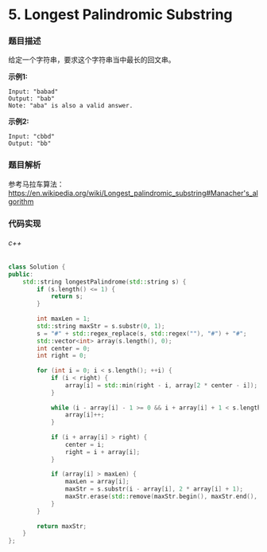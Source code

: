 # 5. Longest Palindromic Substring

### 题目描述

给定一个字符串，要求这个字符串当中最长的回文串。

**示例1:**

```
Input: "babad"
Output: "bab"
Note: "aba" is also a valid answer.
```

**示例2:**
```
Input: "cbbd"
Output: "bb"
```

### 题目解析

参考马拉车算法：https://en.wikipedia.org/wiki/Longest_palindromic_substring#Manacher's_algorithm


### 代码实现

###### c++

```c++
class Solution {
public:
    std::string longestPalindrome(std::string s) {
        if (s.length() <= 1) {
            return s;
        }
        
        int maxLen = 1;
        std::string maxStr = s.substr(0, 1);
        s = "#" + std::regex_replace(s, std::regex(""), "#") + "#";
        std::vector<int> array(s.length(), 0);
        int center = 0;
        int right = 0;
        
        for (int i = 0; i < s.length(); ++i) {
            if (i < right) {
                array[i] = std::min(right - i, array[2 * center - i]);
            }
            
            while (i - array[i] - 1 >= 0 && i + array[i] + 1 < s.length() && s[i - array[i] - 1] == s[i + array[i] + 1]) {
                array[i]++;
            }
            
            if (i + array[i] > right) {
                center = i;
                right = i + array[i];
            }
            
            if (array[i] > maxLen) {
                maxLen = array[i];
                maxStr = s.substr(i - array[i], 2 * array[i] + 1);
                maxStr.erase(std::remove(maxStr.begin(), maxStr.end(), '#'), maxStr.end());
            }
        }
        
        return maxStr;
    }
};
```